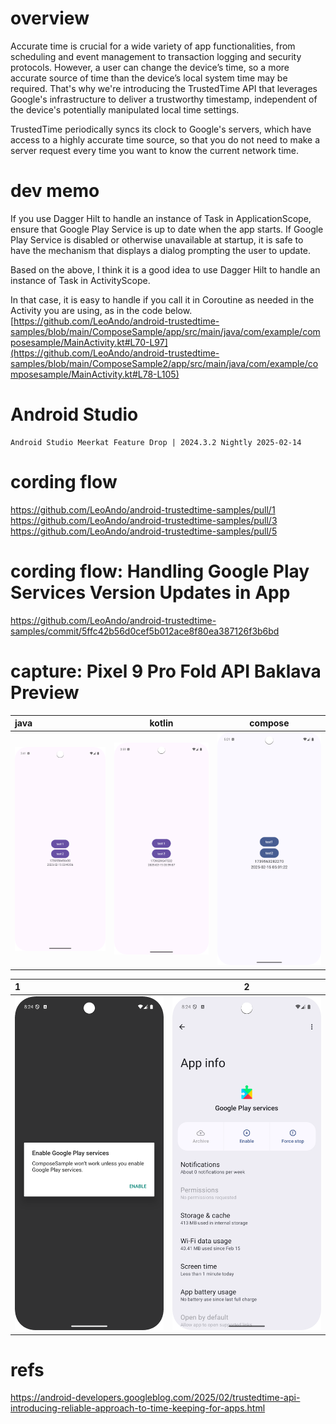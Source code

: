 # overview
Accurate time is crucial for a wide variety of app functionalities, from scheduling and event management to transaction logging and security protocols. However, a user can change the device’s time, so a more accurate source of time than the device’s local system time may be required. That's why we're introducing the TrustedTime API that leverages Google's infrastructure to deliver a trustworthy timestamp, independent of the device's potentially manipulated local time settings.

TrustedTime periodically syncs its clock to Google's servers, which have access to a highly accurate time source, so that you do not need to make a server request every time you want to know the current network time. 

# dev memo
If you use Dagger Hilt to handle an instance of Task in ApplicationScope, ensure that Google Play Service is up to date when the app starts. If Google Play Service is disabled or otherwise unavailable at startup, it is safe to have the mechanism that displays a dialog prompting the user to update. 

Based on the above, I think it is a good idea to use Dagger Hilt to handle an instance of Task<TrustedTimeClient> in ActivityScope.

In that case, it is easy to handle if you call it in Coroutine as needed in the Activity you are using, as in the code below.
[https://github.com/LeoAndo/android-trustedtime-samples/blob/main/ComposeSample/app/src/main/java/com/example/composesample/MainActivity.kt#L70-L97](https://github.com/LeoAndo/android-trustedtime-samples/blob/main/ComposeSample2/app/src/main/java/com/example/composesample/MainActivity.kt#L78-L105)

# Android Studio
```
Android Studio Meerkat Feature Drop | 2024.3.2 Nightly 2025-02-14
```
# cording flow
https://github.com/LeoAndo/android-trustedtime-samples/pull/1<br>
https://github.com/LeoAndo/android-trustedtime-samples/pull/3<br>
https://github.com/LeoAndo/android-trustedtime-samples/pull/5<br>

# cording flow: Handling Google Play Services Version Updates in App
https://github.com/LeoAndo/android-trustedtime-samples/commit/5ffc42b56d0cef5b012ace8f80ea387126f3b6bd

# capture: Pixel 9 Pro Fold API Baklava Preview

| java | kotlin | compose |
|:---|:---:|:---:|
|<img src="./JavaSample/img.png" width=320 /> |<img src="./KotlinSample/img.png" width=320 /> |<img src="./ComposeSample/img_1.png" width=320 /> |

| 1 | 2 |
|:---|:---:|
|<img src="./ComposeSample/img_2.png" width=320 /> |<img src="./ComposeSample/img_3.png" width=320 /> |

# refs
https://android-developers.googleblog.com/2025/02/trustedtime-api-introducing-reliable-approach-to-time-keeping-for-apps.html
